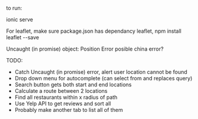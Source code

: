 to run:

ionic serve

For leaflet, make sure package.json has dependancy leaflet,
npm install leaflet --save

Uncaught (in promise) object: Position Error
posible china error? 

TODO:
- Catch Uncaught (in promise) error, alert user location cannot be found
- Drop down menu for autocomplete (can select from and replaces query)
- Search button gets both start and end locations
- Calculate a route between 2 locations
- Find all restaurants within x radius of path
- Use Yelp API to get reviews and sort all
- Probably make another tab to list all of them
